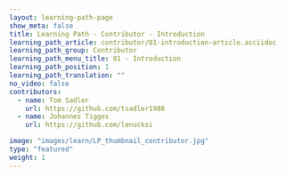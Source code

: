 ```yaml
---
layout: learning-path-page
show_meta: false
title: Learning Path - Contributor - Introduction
learning_path_article: contributor/01-introduction-article.asciidoc
learning_path_group: Contributor
learning_path_menu_title: 01 - Introduction
learning_path_position: 1
learning_path_translation: ""
no_video: false
contributors:
  - name: Tom Sadler
    url: https://github.com/tsadler1988
  - name: Johannes Tigges
    url: https://github.com/lenucksi

image: "images/learn/LP_thumbnail_contributor.jpg"
type: "featured"
weight: 1
---
```

<!--- This file autogenerated from https://github.com/InnerSourceCommons/InnerSourceLearningPath/blob/master/scripts/generate_learning_path_markdown.js -->